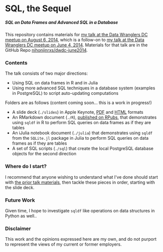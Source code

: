 # SQL, the Sequel
##### SQL on Data Frames and Advanced SQL in a Database

This repository contains materials for [my talk at the Data Wranglers DC meetup on August 6, 2014](), which is a follow-on to [my talk at the Data Wranglers DC meetup on June 4, 2014](http://www.meetup.com/Data-Wranglers-DC/events/171768162/).  Materials for that talk are in the GitHub Repo [nihonjinrxs/dwdc-june2014](http://www.github.com/nihonjinrxs/dwdc-june2014).

### Contents
The talk consists of two major directions:
- Using SQL on data frames in R and in Julia
- Using more advanced SQL techniques in a database system (examples in PostgreSQL) to script auto-updating computations

Folders are as follows (content coming soon... this is a work in progress!)
- A slide deck (`./slides`) in Apple Keynote, [PDF](#) and [HTML](#) formats
- An RMarkdown document (`./R`), [published on RPubs](#), that demonstrates using `sqldf` in R to perform SQL queries on data frames as if they are tables
- An iJulia notebook document (`./julia`) that demonstrates using `sqldf` from the `SQLite.jl` package in Julia to perform SQL queries on data frames as if they are tables
- A set of SQL scripts (`./sql`) that create the local PostgreSQL database objects for the second direction

### Where do I start?
I recommend that anyone wishing to understand what I've done should start with [the prior talk materials](http://www.github.com/nihonjinrxs/dwdc-june2014), then tackle these pieces in order, starting with the slide deck.

### Future Work
Given time, I hope to investigate `sqldf` like operations on data structures in Python as well..

### Disclaimer
This work and the opinions expressed here are my own, and do not purport to represent the views of my current or former employers.
